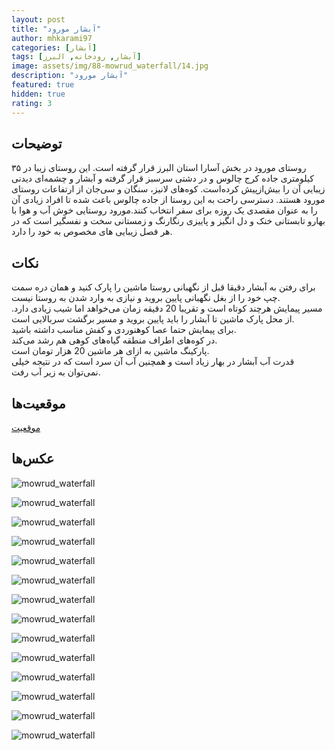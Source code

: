 ```yaml
---
layout: post
title: "آبشار مورود"
author: mhkarami97
categories: [آبشار]
tags: [آبشار, رودخانه, البرز]
image: assets/img/88-mowrud_waterfall/14.jpg
description: "آبشار مورود"
featured: true
hidden: true
rating: 3
---
```


## توضیحات
روستای مورود در بخش آسارا استان البرز قرار گرفته است. این روستای زیبا در ۳۵ کیلومتری جاده کرج چالوس و در دشتی سرسبز قرار گرفته و آبشار و چشمه‌ای دیدنی زیبایی آن‌ را بیش‌از‌پیش کرده‌است. کوه‌های لانیز، سنگان و سی‌جان از ارتفاعات روستای مورود هستند. دسترسی راحت به این روستا از جاده چالوس باعث شده تا افراد زیادی آن را به عنوان مقصدی یک روزه برای سفر انتخاب کنند.مورود روستایی خوش آب و هوا با بهارو تابستانی خنک و دل انگیز و پاییزی رنگارنگ و زمستانی سخت و نفسگیر است که در هر فصل زیبایی های مخصوص به خود را دارد.  

## نکات
برای رفتن به آبشار دقیقا قبل از نگهبانی روستا ماشین را پارک کنید و همان دره سمت چپ خود را از بغل نگهبانی پایین بروید و نیازی به وارد شدن به روستا نیست.  
مسیر پیمایش هرچند کوتاه است و تقریبا 20 دقیقه زمان می‌خواهد اما شیب زیادی دارد. از محل پارک ماشین تا آبشار را باید پایین بروید و مسیر برگشت سربالایی است.  
برای پیمایش حتما عصا کوهنوردی و کفش مناسب داشته باشید.  
در کوه‌های اطراف منطقه گیاه‌های کوهی هم رشد می‌کند.  
پارکینگ ماشین به ازای هر ماشین 20 هزار تومان است.  
قدرت آب آبشار در بهار زیاد است و همچنین آب آن سرد است که در نتیجه خیلی نمی‌توان به زیر آب رفت.  

## موقعیت‌ها
[موقعیت](https://www.google.com/maps/place/Mowrud+Waterfall/@36.0298536,51.13918,13.64z/data=!4m14!1m7!3m6!1s0x3f8dd12e4c1f366d:0xd629bdb4598d494!2z2LHZiNiv2K7Yp9mG2Ycg2qnYsdisINmF2K3Yr9mI2K_ZhyDYqNin2Log2YTYp9mE2Ycg2KfYs9in2LHYpw!8m2!3d36.0312903!4d51.2065016!16s%2Fg%2F11kk6wcjz1!3m5!1s0x3f8dc5e94641852b:0x8437901ba11b9ed4!8m2!3d36.0048978!4d51.1658557!16s%2Fg%2F11q3f0q9f9)  

## عکس‌ها

![mowrud_waterfall](/assets/img/88-mowrud_waterfall/01.jpg)  

![mowrud_waterfall](/assets/img/88-mowrud_waterfall/02.jpg)  

![mowrud_waterfall](/assets/img/88-mowrud_waterfall/03.jpg)  

![mowrud_waterfall](/assets/img/88-mowrud_waterfall/04.jpg)  

![mowrud_waterfall](/assets/img/88-mowrud_waterfall/05.jpg)  

![mowrud_waterfall](/assets/img/88-mowrud_waterfall/06.jpg)  

![mowrud_waterfall](/assets/img/88-mowrud_waterfall/07.jpg)  

![mowrud_waterfall](/assets/img/88-mowrud_waterfall/08.jpg)  

![mowrud_waterfall](/assets/img/88-mowrud_waterfall/09.jpg)  

![mowrud_waterfall](/assets/img/88-mowrud_waterfall/10.jpg)  

![mowrud_waterfall](/assets/img/88-mowrud_waterfall/11.jpg)  

![mowrud_waterfall](/assets/img/88-mowrud_waterfall/12.jpg)  

![mowrud_waterfall](/assets/img/88-mowrud_waterfall/13.jpg)  

![mowrud_waterfall](/assets/img/88-mowrud_waterfall/14.jpg)  